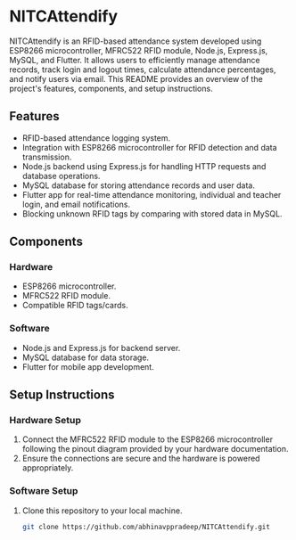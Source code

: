 # NITCAttendify

NITCAttendify is an RFID-based attendance system developed using ESP8266 microcontroller, MFRC522 RFID module, Node.js, Express.js, MySQL, and Flutter. It allows users to efficiently manage attendance records, track login and logout times, calculate attendance percentages, and notify users via email. This README provides an overview of the project's features, components, and setup instructions.

## Features

- RFID-based attendance logging system.
- Integration with ESP8266 microcontroller for RFID detection and data transmission.
- Node.js backend using Express.js for handling HTTP requests and database operations.
- MySQL database for storing attendance records and user data.
- Flutter app for real-time attendance monitoring, individual and teacher login, and email notifications.
- Blocking unknown RFID tags by comparing with stored data in MySQL.

## Components

### Hardware

- ESP8266 microcontroller.
- MFRC522 RFID module.
- Compatible RFID tags/cards.

### Software

- Node.js and Express.js for backend server.
- MySQL database for data storage.
- Flutter for mobile app development.

## Setup Instructions

### Hardware Setup

1. Connect the MFRC522 RFID module to the ESP8266 microcontroller following the pinout diagram provided by your hardware documentation.
2. Ensure the connections are secure and the hardware is powered appropriately.

### Software Setup

1. Clone this repository to your local machine.

   ```bash
   git clone https://github.com/abhinavppradeep/NITCAttendify.git

